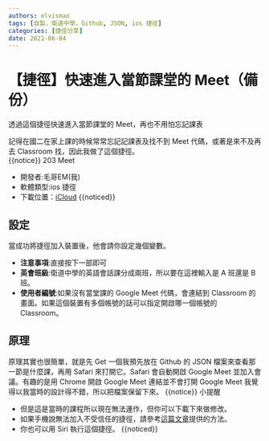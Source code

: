 ```yaml
---
authors: elvismao
tags: [自製，衛道中學，Github, JSON, ios 捷徑]
categories: [捷徑分享]
date: 2021-06-04
---
```


# 【捷徑】快速進入當節課堂的 Meet（備份）

透過這個捷徑快速進入當節課堂的 Meet，再也不用怕忘記課表

記得在國二在家上課的時候常常忘記記課表及找不到 Meet 代碼，或著是來不及再去 Classroom 找，因此我做了這個捷徑。<br />
{{notice}}
203 Meet

-   開發者:毛哥EM(我)
-   軟體類型:ios 捷徑
-   下載位置：[iCloud](https://www.icloud.com/shortcuts/154933bcaf8145dba8ec955f8695503d)
    {{noticed}}

## 設定

當成功將捷徑加入裝置後，他會請你設定幾個變數。

-   **注意事項**:直接按下一部即可
-   **英會班級**:衛道中學的英語會話課分成兩班，所以要在這裡輸入是 A 班還是 B 班。
-   **使用者編號**:如果沒有當堂課的 Google Meet 代碼，會連結到 Classroom 的畫面。如果這個裝置有多個帳號的話可以指定開啟哪一個帳號的 Classroom。

## 原理

原理其實也很簡單，就是先 Get 一個我預先放在 Github 的 JSON 檔案來查看那一節是什麼課，再用 Safari 來打開它。Safari 會自動開啟 Google Meet 並加入會議。有趣的是用 Chrome 開啟 Google Meet 連結並不會打開 Google Meet
我覺得以我當時的設計得不錯，所以把檔案保留下來。
{{notice}}
小提醒

-   但是這是當時的課程所以現在無法運作，但你可以下載下來做修改。
-   如果手機說無法加入不受信任的捷徑，請參考[這篇文章](https://emtech.cc/post/shortcut-untrusted_shortcut/)提供的方法。
-   你也可以用 Siri 執行這個捷徑。
    {{noticed}}

